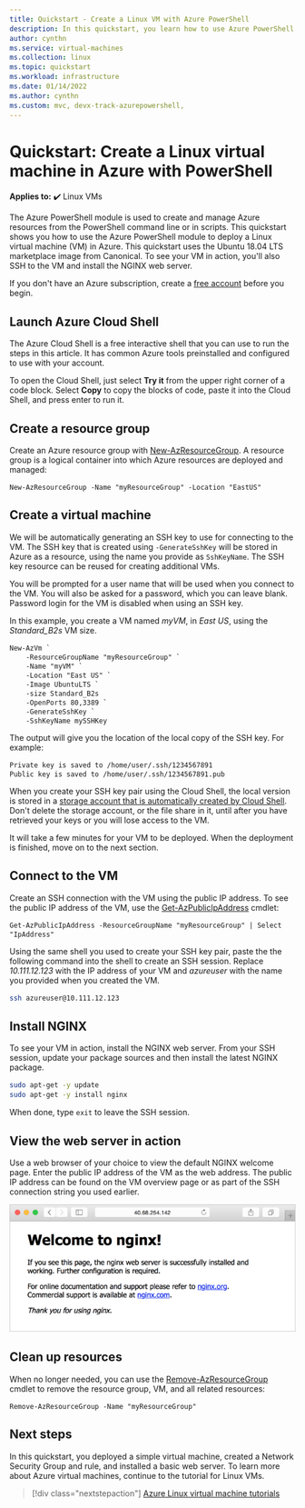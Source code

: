 ```yaml
---
title: Quickstart - Create a Linux VM with Azure PowerShell
description: In this quickstart, you learn how to use Azure PowerShell to create a Linux virtual machine
author: cynthn
ms.service: virtual-machines
ms.collection: linux
ms.topic: quickstart
ms.workload: infrastructure
ms.date: 01/14/2022
ms.author: cynthn
ms.custom: mvc, devx-track-azurepowershell,
---
```


# Quickstart: Create a Linux virtual machine in Azure with PowerShell

**Applies to:** :heavy_check_mark: Linux VMs 

The Azure PowerShell module is used to create and manage Azure resources from the PowerShell command line or in scripts. This quickstart shows you how to use the Azure PowerShell module to deploy a Linux virtual machine (VM) in Azure. This quickstart uses the Ubuntu 18.04 LTS marketplace image from Canonical. To see your VM in action, you'll also SSH to the VM and install the NGINX web server.

If you don't have an Azure subscription, create a [free account](https://azure.microsoft.com/free/?WT.mc_id=A261C142F) before you begin.

## Launch Azure Cloud Shell

The Azure Cloud Shell is a free interactive shell that you can use to run the steps in this article. It has common Azure tools preinstalled and configured to use with your account. 

To open the Cloud Shell, just select **Try it** from the upper right corner of a code block. Select **Copy** to copy the blocks of code, paste it into the Cloud Shell, and press enter to run it.


## Create a resource group

Create an Azure resource group with [New-AzResourceGroup](/powershell/module/az.resources/new-azresourcegroup). A resource group is a logical container into which Azure resources are deployed and managed:

```azurepowershell-interactive
New-AzResourceGroup -Name "myResourceGroup" -Location "EastUS"
```


## Create a virtual machine

We will be automatically generating an SSH key to use for connecting to the VM. The SSH key that is created using `-GenerateSshKey` will be stored in Azure as a resource, using the name you provide as `SshKeyName`. The SSH key resource can be reused for creating additional VMs.

You will be prompted for a user name that will be used when you connect to the VM. You will also be asked for a password, which you can leave blank. Password login for the VM is disabled when using an SSH key.

In this example, you create a VM named *myVM*, in *East US*, using the *Standard_B2s* VM size.

```azurepowershell-interactive
New-AzVm `
    -ResourceGroupName "myResourceGroup" `
    -Name "myVM" `
    -Location "East US" `
    -Image UbuntuLTS `
    -size Standard_B2s
    -OpenPorts 80,3389 `
    -GenerateSshKey `
    -SshKeyName mySSHKey
```

The output will give you the location of the local copy of the SSH key. For example:

```output
Private key is saved to /home/user/.ssh/1234567891
Public key is saved to /home/user/.ssh/1234567891.pub
```

When you create your SSH key pair using the Cloud Shell, the local version is stored in a [storage account that is automatically created by Cloud Shell](../../cloud-shell/persisting-shell-storage.md). Don't delete the storage account, or the file share in it, until after you have retrieved your keys or you will lose access to the VM. 


It will take a few minutes for your VM to be deployed. When the deployment is finished, move on to the next section.


## Connect to the VM

Create an SSH connection with the VM using the public IP address. To see the public IP address of the VM, use the [Get-AzPublicIpAddress](/powershell/module/az.network/get-azpublicipaddress) cmdlet:

```azurepowershell-interactive
Get-AzPublicIpAddress -ResourceGroupName "myResourceGroup" | Select "IpAddress"
```

Using the same shell you used to create your SSH key pair, paste the the following command into the shell to create an SSH session. Replace *10.111.12.123* with the IP address of your VM and *azureuser* with the name you provided when you created the VM.

```bash
ssh azureuser@10.111.12.123
```


## Install NGINX

To see your VM in action, install the NGINX web server. From your SSH session, update your package sources and then install the latest NGINX package.

```bash
sudo apt-get -y update
sudo apt-get -y install nginx
```

When done, type `exit` to leave the SSH session.


## View the web server in action

Use a web browser of your choice to view the default NGINX welcome page. Enter the public IP address of the VM as the web address. The public IP address can be found on the VM overview page or as part of the SSH connection string you used earlier.

![NGINX default Welcome page](./media/quick-create-cli/nginix-welcome-page.png)

## Clean up resources

When no longer needed, you can use the [Remove-AzResourceGroup](/powershell/module/az.resources/remove-azresourcegroup) cmdlet to remove the resource group, VM, and all related resources:

```azurepowershell-interactive
Remove-AzResourceGroup -Name "myResourceGroup"
```

## Next steps

In this quickstart, you deployed a simple virtual machine, created a Network Security Group and rule, and installed a basic web server. To learn more about Azure virtual machines, continue to the tutorial for Linux VMs.

> [!div class="nextstepaction"]
> [Azure Linux virtual machine tutorials](./tutorial-manage-vm.md)
